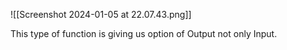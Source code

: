 ![[Screenshot 2024-01-05 at 22.07.43.png]]


This type of function is giving us option of Output not only Input.

